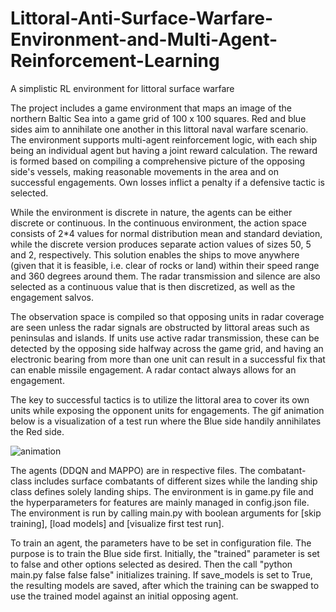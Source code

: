 # Littoral-Anti-Surface-Warfare-Environment-and-Multi-Agent-Reinforcement-Learning

A simplistic RL environment for littoral surface warfare

The project includes a game environment that maps an image of the northern Baltic Sea into a game grid of 100 x 100 squares. Red and blue sides aim to annihilate one another in this littoral naval warfare scenario.
The environment supports multi-agent reinforcement logic, with each ship being an individual agent but having a joint reward calculation. The reward is formed based on compiling a comprehensive picture of the opposing side's vessels, making reasonable movements in the area and on successful engagements. Own losses inflict a penalty if a defensive tactic is selected.

While the environment is discrete in nature, the agents can be either discrete or continuous. In the continuous environment, the action space consists of 2*4 values for normal distribution mean and standard deviation, while the discrete version produces separate action values of sizes 50, 5 and 2, respectively. This solution enables the ships to move anywhere (given that it is feasible, i.e. clear of rocks or land) within their speed range and 360 degrees around them. The radar transmission and silence are also selected as a continuous value that is then discretized, as well as the engagement salvos. 

The observation space is compiled so that opposing units in radar coverage are seen unless the radar signals are obstructed by littoral areas such as peninsulas and islands. If units use active radar transmission, these can be detected by the opposing side halfway across the game grid, and having an electronic bearing from more than one unit can result in a successful fix that can enable missile engagement. A radar contact always allows for an engagement.

The key to successful tactics is to utilize the littoral area to cover its own units while exposing the opponent units for engagements. The gif animation below is a visualization of a test run where the Blue side handily annihilates the Red side. 

![animation](https://github.com/valauri/Littoral-Naval-Warfare-MARL/assets/71026684/f849cb66-9924-4d77-9a4c-be758d3674eb)

The agents (DDQN and MAPPO) are in respective files. The combatant-class includes surface combatants of different sizes while the landing ship class defines solely landing ships. The environment is in game.py file and the hyperparameters for features are mainly managed in config.json file. The environment is run by calling main.py with boolean arguments for [skip training], [load models] and [visualize first test run].

To train an agent, the parameters have to be set in configuration file. The purpose is to train the Blue side first. Initially, the "trained" parameter is set to false and other options selected as desired. Then the call "python main.py false false false" initializes training. If save_models is set to True, the resulting models are saved, after which the training can be swapped to use the trained model against an initial opposing agent.
